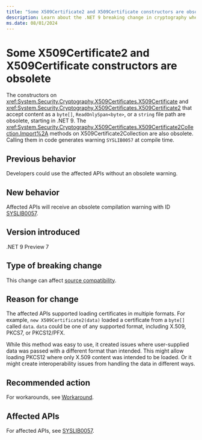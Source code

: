 ```yaml
---
title: "Some X509Certificate2 and X509Certificate constructors are obsolete"
description: Learn about the .NET 9 breaking change in cryptography where X509Certificate2 and X509Certificate constructors for binary and file content are obsolete.
ms.date: 08/01/2024
---
```

# Some X509Certificate2 and X509Certificate constructors are obsolete

The constructors on <xref:System.Security.Cryptography.X509Certificates.X509Certificate> and <xref:System.Security.Cryptography.X509Certificates.X509Certificate2> that accept content as a `byte[]`, `ReadOnlySpan<byte>`, or a `string` file path are obsolete, starting in .NET 9. The <xref:System.Security.Cryptography.X509Certificates.X509Certificate2Collection.Import%2A> methods on X509Certificate2Collection are also obsolete. Calling them in code generates warning `SYSLIB0057` at compile time.

## Previous behavior

Developers could use the affected APIs without an obsolete warning.

## New behavior

Affected APIs will receive an obsolete compilation warning with ID [SYSLIB0057](../../../../fundamentals/syslib-diagnostics/syslib0057.md).

## Version introduced

.NET 9 Preview 7

## Type of breaking change

This change can affect [source compatibility](../../categories.md#source-compatibility).

## Reason for change

The affected APIs supported loading certificates in multiple formats. For example, `new X509Certificate2(data)` loaded a certificate from a `byte[]` called `data`. `data` could be one of any supported format, including X.509, PKCS7, or PKCS12/PFX.

While this method was easy to use, it created issues where user-supplied data was passed with a different format than intended. This might allow loading PKCS12 where only X.509 content was intended to be loaded. Or it might create interoperability issues from handling the data in different ways.

## Recommended action

For workarounds, see [Workaround](../../../../fundamentals/syslib-diagnostics/syslib0057.md#workaround).

## Affected APIs

For affected APIs, see [SYSLIB0057](../../core-libraries/9.0/obsolete-apis-with-custom-diagnostics.md#syslib0057).
